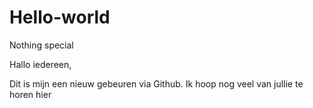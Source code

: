 # Hello-world
Nothing special


Hallo iedereen,


Dit is mijn een nieuw gebeuren via Github. Ik hoop nog veel van jullie te horen hier
